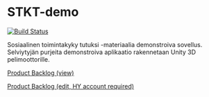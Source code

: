 # STKT-demo
[![Build Status](https://travis-ci.com/xvixvi/STKT-demo.svg?token=sh4x39JpJPADfNVudW1y&branch=master)](https://travis-ci.com/xvixvi/STKT-demo)

Sosiaalinen toimintakyky tutuksi -materiaalia demonstroiva sovellus. Selviytyjän purjeita demonstroiva aplikaatio rakennetaan Unity 3D pelimoottorille.

[Product Backlog (view)](https://helsinkifi-my.sharepoint.com/personal/xvixvi_ad_helsinki_fi/_layouts/15/guestaccess.aspx?guestaccesstoken=oq1iNLp0BoslwgGHzjghRWt68ZwCFAlQtR5QOG0LGsE%3d&docid=07e4d8fb17e094d96ae8638ef36eaef66)

[Product Backlog (edit, HY account required)](https://helsinkifi-my.sharepoint.com/personal/xvixvi_ad_helsinki_fi/_layouts/15/guestaccess.aspx?guestaccesstoken=DB%2flkFH%2b5d7Z3DoPYET7yIdEQ6TKa7erf9IuKxdExns%3d&docid=2_17e4d8fb17e094d96ae8638ef36eaef66)

